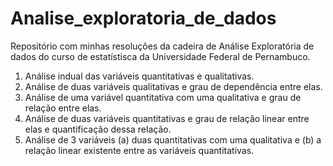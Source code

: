 # Analise_exploratoria_de_dados
  Repositório com minhas resoluções da cadeira de Análise Exploratória de dados do curso de estatístisca da Universidade Federal de Pernambuco. 
1. Análise indual das variáveis quantitativas e qualitativas. 
2. Análise de duas variáveis qualitativas e grau de dependência entre elas. 
3. Análise de uma variável quantitativa com uma qualitativa e grau de relação entre elas. 
4. Análise de duas variáveis quantitativas e grau de relação linear entre elas e quantificação dessa relação.
5. Análise de 3 variáveis (a) duas quantitativas com uma qualitativa e (b) a relação linear existente entre as variáveis quantitativas.
